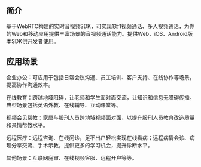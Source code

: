 ## 简介

基于WebRTC构建的实时音视频SDK，可实现1对1视频通话、多人视频通话，为你的Web和移动应用提供丰富场景的音视频通话能力。提供Web、iOS、Android版本SDK供开发者使用。

## 应用场景

企业办公：可应用于包括日常会议沟通、员工培训、客户支持、在线协作等场景，提高协作沟通效率。

在线教育：跨越地域阻碍，让老师和学生面对面交流，让知识和信息无障碍传播。典型场景包括英语外教、在线辅导、互动课堂等。

视频会见帮教：家属与服刑人员跨地域视频面对面，以提升服刑人员教育改造质量和亲情帮教水平。

远程医疗：远程咨询、在线问诊，足不出户轻松实现在线看病；远程病情会诊、病理分享交流、手术示教，提供更多的学习机会，提升诊断水平。

其他场景：互联网庭审、在线视频客服、远程开户等等。

